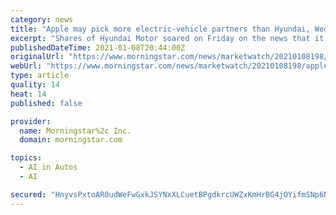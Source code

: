 ```yaml
---
category: news
title: "Apple may pick more electric-vehicle partners than Hyundai, Wedbush analyst says"
excerpt: "Shares of Hyundai Motor soared on Friday on the news that it is in talks to join with technology icon Apple (link) to make a self-driving electric ... Chinese tech stalwart Baidu (K3SD.SG) may ..."
publishedDateTime: 2021-01-08T20:44:00Z
originalUrl: "https://www.morningstar.com/news/marketwatch/20210108198/apple-may-pick-more-electric-vehicle-partners-than-hyundai-wedbush-analyst-says"
webUrl: "https://www.morningstar.com/news/marketwatch/20210108198/apple-may-pick-more-electric-vehicle-partners-than-hyundai-wedbush-analyst-says"
type: article
quality: 14
heat: 14
published: false

provider:
  name: Morningstar%2c Inc.
  domain: morningstar.com

topics:
  - AI in Autos
  - AI

secured: "HnyvsPxtoAR0udWeFwGxkJSYNxXLCuetBPgdkrcUWZxKmHrBG4jOYifmSNp6NS4TTbcCv38CMlfxffqNUnmM5ScK9vlat8kfufkq6LbgMTfSJDv7yV+VR9cZCkc00YfxSkF7WS+AVaUSW//e0BjKFBqahC4XYtchEUlQfPF/qCTH1LIWLg3dulyi72rza3/h44qn2rqDpvhOUqcqxVYyEtzs5brtAcd60K6ZMVmPbDN1EJMfF/i30jTG06f4Ta5/iGlX6h0gGHlBkK8os78whVQyIY7/Nhi0SiS7F3tRxBl2i4SMDl/HtJnrGQIJ923HlRnEwMF4vH1/VB/n5pjy/g9Q7vXDuQvZtH+8B5y/GcM=;c+piNcWGlxKfl+VPfLKuHw=="
---
```


